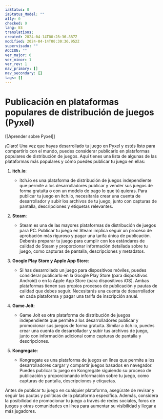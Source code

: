 ```yaml
---
iaStatus: 0
iaStatus_Model: ""
a11y: 0
checked: 0
lang: ES
translations: 
created: 2024-04-14T00:28:36.887Z
modified: 2024-04-14T00:30:36.952Z
supervisado: ""
ACCION: ""
ver_major: 0
ver_minor: 1
ver_rev: 1
nav_primary: []
nav_secondary: []
tags: []
---
```

# Publicación en plataformas populares de distribución de juegos (Pyxel)

[[Aprender sobre Pyxel]]

¡Claro! Una vez que hayas desarrollado tu juego en Pyxel y estés listo para compartirlo con el mundo, puedes considerar publicarlo en plataformas populares de distribución de juegos. Aquí tienes una lista de algunas de las plataformas más populares y cómo puedes publicar tu juego en ellas:

1. **itch.io**:
   - itch.io es una plataforma de distribución de juegos independiente que permite a los desarrolladores publicar y vender sus juegos de forma gratuita o con un modelo de pago lo que tú quieras. Para publicar tu juego en itch.io, necesitarás crear una cuenta de desarrollador y subir los archivos de tu juego, junto con capturas de pantalla, descripciones y etiquetas relevantes.

2. **Steam**:
   - Steam es una de las mayores plataformas de distribución de juegos para PC. Publicar tu juego en Steam implica seguir un proceso de aprobación más riguroso y pagar una tarifa única de publicación. Deberás preparar tu juego para cumplir con los estándares de calidad de Steam y proporcionar información detallada sobre tu juego, como capturas de pantalla, descripciones y metadatos.

3. **Google Play Store y Apple App Store**:
   - Si has desarrollado un juego para dispositivos móviles, puedes considerar publicarlo en la Google Play Store (para dispositivos Android) o en la Apple App Store (para dispositivos iOS). Ambas plataformas tienen sus propios procesos de publicación y pautas de calidad que debes seguir. Necesitarás una cuenta de desarrollador en cada plataforma y pagar una tarifa de inscripción anual.

4. **Game Jolt**:
   - Game Jolt es otra plataforma de distribución de juegos independiente que permite a los desarrolladores publicar y promocionar sus juegos de forma gratuita. Similar a itch.io, puedes crear una cuenta de desarrollador y subir tus archivos de juego, junto con información adicional como capturas de pantalla y descripciones.

5. **Kongregate**:
   - Kongregate es una plataforma de juegos en línea que permite a los desarrolladores cargar y compartir juegos basados en navegador. Puedes publicar tu juego en Kongregate siguiendo su proceso de publicación y proporcionando información sobre tu juego, como capturas de pantalla, descripciones y etiquetas.

Antes de publicar tu juego en cualquier plataforma, asegúrate de revisar y seguir las pautas y políticas de la plataforma específica. Además, considera la posibilidad de promocionar tu juego a través de redes sociales, foros de juegos y otras comunidades en línea para aumentar su visibilidad y llegar a más jugadores.